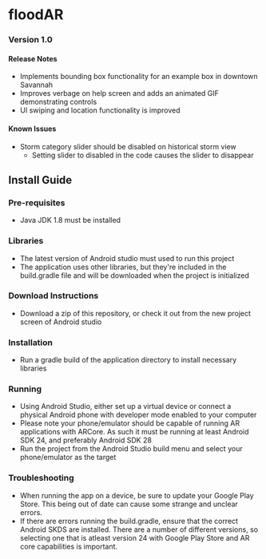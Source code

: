 # floodAR #
### Version 1.0 ###
#### Release Notes ####
* Implements bounding box functionality for an example box in downtown Savannah
* Improves verbage on help screen and adds an animated GIF demonstrating controls
* UI swiping and location functionality is improved
#### Known Issues #####
* Storm category slider should be disabled on historical storm view
  * Setting slider to disabled in the code causes the slider to disappear
  
## Install Guide ##
### Pre-requisites ###
* Java JDK 1.8 must be installed
### Libraries ###
* The latest version of Android studio must used to run this project
* The application uses other libraries, but they're included in the build.gradle file and will be downloaded when the project is initialized
### Download Instructions ###
* Download a zip of this repository, or check it out from the new project screen of Android studio
### Installation ###
* Run a gradle build of the application directory to install necessary libraries
### Running ###
* Using Android Studio, either set up a virtual device or connect a physical Android phone with developer mode enabled to your computer
 * Please note your phone/emulator should be capable of running AR applications with ARCore. As such it must be running at least Android SDK 24, and preferably Android SDK 28
* Run the project from the Android Studio build menu and select your phone/emulator as the target
### Troubleshooting ###
* When running the app on a device, be sure to update your Google Play Store. This being out of date can cause some strange and unclear errors.
* If there are errors running the build.gradle, ensure that the correct Android SKDS are installed. There are a number of different versions, so selecting one that is atleast version 24 with Google Play Store and AR core capabilities is important.
